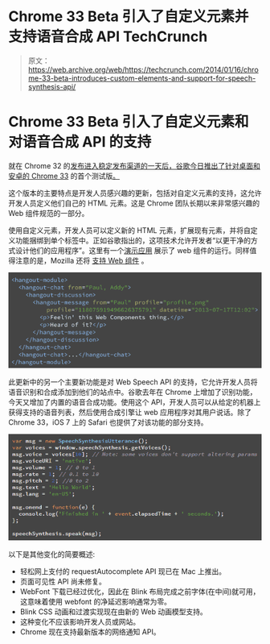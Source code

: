 # Chrome 33 Beta 引入了自定义元素并支持语音合成 API TechCrunch

> 原文：<https://web.archive.org/web/https://techcrunch.com/2014/01/16/chrome-33-beta-introduces-custom-elements-and-support-for-speech-synthesis-api/>

# Chrome 33 Beta 引入了自定义元素和对语音合成 API 的支持

就在 Chrome 32 的[发布进入稳定发布渠道的一天后，谷歌今日](https://web.archive.org/web/20221209002053/https://beta.techcrunch.com/2014/01/14/chrome-32-launches-with-tab-indicators-for-sound-and-video-improved-malware-blocking-and-new-win8-metro-design/)[推出了针对桌面和安卓的 Chrome 33](https://web.archive.org/web/20221209002053/http://blog.chromium.org/2014/01/chrome-33-beta-custom-elements-web.html) 的首个测试版[。](https://web.archive.org/web/20221209002053/https://www.google.com/landing/chrome/beta/)

这个版本的主要特点是开发人员感兴趣的更新，包括对自定义元素的支持，这允许开发人员定义他们自己的 HTML 元素。这是 Chrome 团队长期以来非常感兴趣的 Web 组件规范的一部分。

使用自定义元素，开发人员可以定义新的 HTML 元素，扩展现有元素，并将自定义功能捆绑到单个标签中。正如谷歌指出的，这项技术允许开发者“以更干净的方式设计他们的应用程序”。这里有一个[演示应用](https://web.archive.org/web/20221209002053/http://html5-demos.appspot.com/hangouts) 展示了 web 组件的运行。同样值得注意的是，Mozilla 还将 [支持 Web 组件](https://web.archive.org/web/20221209002053/https://beta.techcrunch.com/2013/09/01/mozilla-gets-on-the-web-components-bandwagon-with-brick/) 。

![codesample](img/56c590e580d96609acbfd06ba92b3772.png)

此更新中的另一个主要新功能是对 Web Speech API 的支持，它允许开发人员将语音识别和合成添加到他们的站点中。谷歌去年在 Chrome 上增加了识别功能，今天又增加了内置的语音合成功能。使用这个 API，开发人员可以从给定的机器上获得支持的语音列表，然后使用合成引擎让 web 应用程序对其用户说话。除了 Chrome 33，iOS 7 上的 Safari 也提供了对该功能的部分支持。

![speech_synthesis_chrome](img/3767cd588483a6cac3be46478471300b.png)

以下是其他变化的简要概述:

*   轻松网上支付的 requestAutocomplete API 现已在 Mac 上推出。
*   页面可见性 API 尚未修复。
*   WebFont 下载已经过优化，因此在 Blink 布局完成之前字体(在中间)就可用，这意味着使用 webfont 的净延迟影响通常为零。
*   Blink CSS 动画和过渡实现现在由新的 Web 动画模型支持。
*   这种变化不应该影响开发人员或网站。
*   Chrome 现在支持最新版本的网络通知 API。